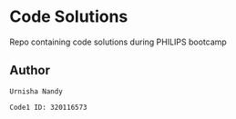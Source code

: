 # Code Solutions

Repo containing code solutions during PHILIPS bootcamp

## Author


```
Urnisha Nandy

Code1 ID: 320116573
```

